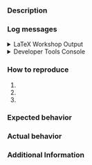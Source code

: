 <!-- Following contents are required for a successful issue. Not providing necessary information, specifically log messages, may render the issue closed. -->
<!-- Sorry for being rude on the above message, yet I/we have encountered too many frustrating issues without any information. The developers are only developers, not mind-readers or remote-computer-readers. -->

### Description

<!-- Please describe/summarize the issue here. -->

### Log messages

<!-- Please paste the log messages here. It is very important to identify problems. If you think the logs are uncorrelated, please say so. -->

<details>
<summary>LaTeX Workshop Output</summary>
<!-- To access the log, click the 'problems' icons on the statusbar, select 'OUTPUT', then select 'LaTeX Workshop' from the dropdown menu on the right. -->
</details>

<details>
<summary>Developer Tools Console</summary>
<!-- To access the log, click 'help' -> 'Toggle Developer Tools. Paste anything suspicious. -->
</details>

### How to reproduce

<!-- Please describe how to reproduce the issue/problem, or suggested actions for new features. -->

1. 
2. 
3. 

### Expected behavior

<!-- Please describe what is expected. -->

### Actual behavior

<!-- Please describe what happens instead. -->

### Additional Information

<!-- Any additional information, configuration or data. -->
